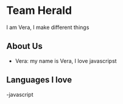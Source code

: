 # Team Herald

I am Vera, I make different things

## About Us

- Vera: my name is Vera, I love javascripst

## Languages I love

-javascript
